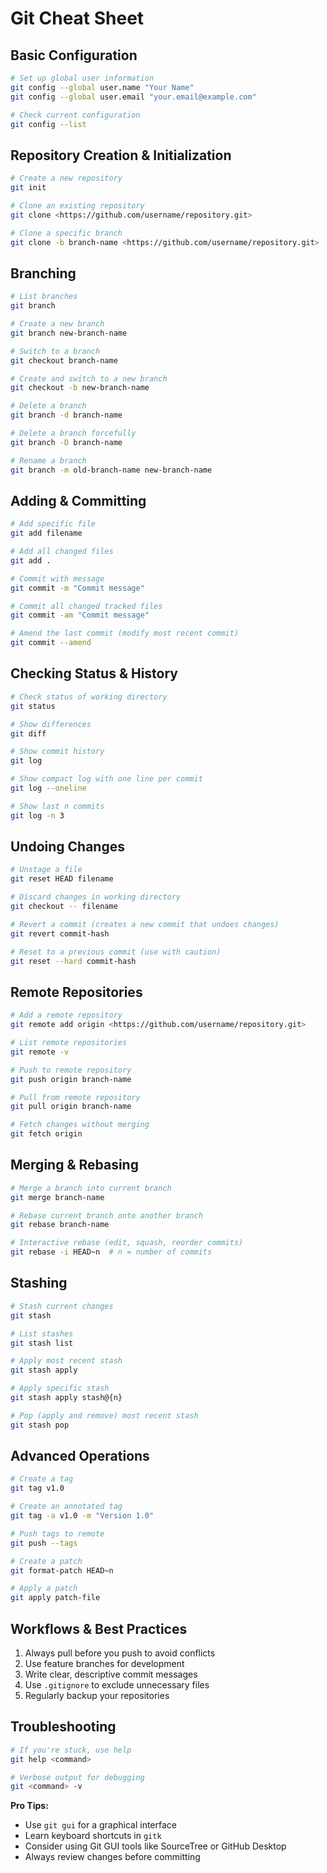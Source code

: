 # Git Cheat Sheet


## Basic Configuration

```bash
# Set up global user information
git config --global user.name "Your Name"
git config --global user.email "your.email@example.com"

# Check current configuration
git config --list

```

## Repository Creation & Initialization

```bash
# Create a new repository
git init

# Clone an existing repository
git clone <https://github.com/username/repository.git>

# Clone a specific branch
git clone -b branch-name <https://github.com/username/repository.git>

```

## Branching

```bash
# List branches
git branch

# Create a new branch
git branch new-branch-name

# Switch to a branch
git checkout branch-name

# Create and switch to a new branch
git checkout -b new-branch-name

# Delete a branch
git branch -d branch-name

# Delete a branch forcefully
git branch -D branch-name

# Rename a branch
git branch -m old-branch-name new-branch-name

```

## Adding & Committing

```bash
# Add specific file
git add filename

# Add all changed files
git add .

# Commit with message
git commit -m "Commit message"

# Commit all changed tracked files
git commit -am "Commit message"

# Amend the last commit (modify most recent commit)
git commit --amend

```

## Checking Status & History

```bash
# Check status of working directory
git status

# Show differences
git diff

# Show commit history
git log

# Show compact log with one line per commit
git log --oneline

# Show last n commits
git log -n 3

```

## Undoing Changes

```bash
# Unstage a file
git reset HEAD filename

# Discard changes in working directory
git checkout -- filename

# Revert a commit (creates a new commit that undoes changes)
git revert commit-hash

# Reset to a previous commit (use with caution)
git reset --hard commit-hash

```

## Remote Repositories

```bash
# Add a remote repository
git remote add origin <https://github.com/username/repository.git>

# List remote repositories
git remote -v

# Push to remote repository
git push origin branch-name

# Pull from remote repository
git pull origin branch-name

# Fetch changes without merging
git fetch origin

```

## Merging & Rebasing

```bash
# Merge a branch into current branch
git merge branch-name

# Rebase current branch onto another branch
git rebase branch-name

# Interactive rebase (edit, squash, reorder commits)
git rebase -i HEAD~n  # n = number of commits

```

## Stashing

```bash
# Stash current changes
git stash

# List stashes
git stash list

# Apply most recent stash
git stash apply

# Apply specific stash
git stash apply stash@{n}

# Pop (apply and remove) most recent stash
git stash pop

```

## Advanced Operations

```bash
# Create a tag
git tag v1.0

# Create an annotated tag
git tag -a v1.0 -m "Version 1.0"

# Push tags to remote
git push --tags

# Create a patch
git format-patch HEAD~n

# Apply a patch
git apply patch-file

```

## Workflows & Best Practices

1. Always pull before you push to avoid conflicts
2. Use feature branches for development
3. Write clear, descriptive commit messages
4. Use `.gitignore` to exclude unnecessary files
5. Regularly backup your repositories

## Troubleshooting

```bash
# If you're stuck, use help
git help <command>

# Verbose output for debugging
git <command> -v

```

**Pro Tips:**

- Use `git gui` for a graphical interface
- Learn keyboard shortcuts in `gitk`
- Consider using Git GUI tools like SourceTree or GitHub Desktop
- Always review changes before committing
